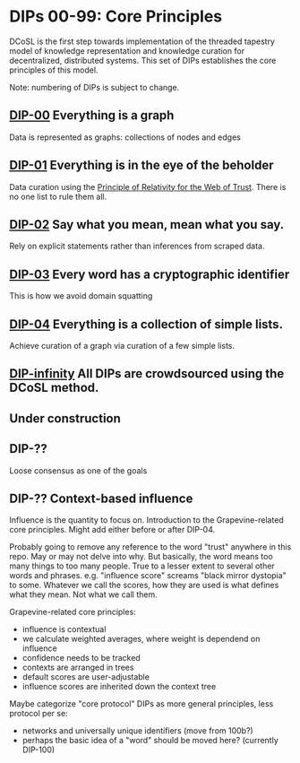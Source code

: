 # DIPs 00-99: Core Principles

DCoSL is the first step towards implementation of the threaded tapestry model of knowledge representation and knowledge curation for decentralized, distributed systems. This set of DIPs establishes the core principles of this model.

Note: numbering of DIPs is subject to change.

## [DIP-00](00.md) Everything is a graph

Data is represented as graphs: collections of nodes and edges

## [DIP-01](01.md) Everything is in the eye of the beholder

Data curation using the [Principle of Relativity for the Web of Trust](https://github.com/WebOfTrustInfo/rwot1-sf/blob/master/Principle-of-Relativity-for-WoT.md). There is no one list to rule them all.

## [DIP-02](02.md) Say what you mean, mean what you say.

Rely on explicit statements rather than inferences from scraped data.

## [DIP-03](03.md) Every word has a cryptographic identifier

This is how we avoid domain squatting

## [DIP-04](04.md) Everything is a collection of simple lists.

Achieve curation of a graph via curation of a few simple lists.

## [DIP-infinity](infinity.md) All DIPs are crowdsourced using the DCoSL method.

## Under construction

## DIP-??

Loose consensus as one of the goals

## DIP-?? Context-based influence

Influence is the quantity to focus on. Introduction to the Grapevine-related core principles. Might add either before or after DIP-04. 

Probably going to remove any reference to the word "trust" anywhere in this repo. May or may not delve into why. But basically, the word means too many things to too many people. True to a lesser extent to several other words and phrases. e.g. "influence score" screams "black mirror dystopia" to some. Whatever we call the scores, how they are used is what defines what they mean. Not what we call them.

Grapevine-related core principles:
- influence is contextual
- we calculate weighted averages, where weight is dependend on influence
- confidence needs to be tracked 
- contexts are arranged in trees 
- default scores are user-adjustable
- influence scores are inherited down the context tree

Maybe categorize "core protocol" DIPs as more general principles, less protocol per se:
- networks and universally unique identifiers (move from 100b?)
- perhaps the basic idea of a "word" should be moved here? (currently DIP-100)


